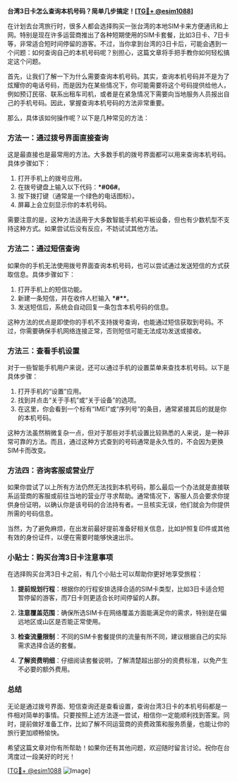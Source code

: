 **台湾3日卡怎么查询本机号码？简单几步搞定！[[TG💪+ @esim1088](https://t.me/s/esim1088)]**

在计划去台湾旅行时，很多人都会选择购买一张台湾的本地SIM卡来方便通讯和上网。特别是现在许多运营商推出了各种短期使用的SIM卡套餐，比如3日卡、7日卡等，非常适合短时间停留的游客。不过，当你拿到台湾的3日卡后，可能会遇到一个问题：如何查询自己的本机号码呢？别担心，这篇文章将手把手教你如何轻松搞定这个问题。

首先，让我们了解一下为什么需要查询本机号码。其实，查询本机号码并不是为了炫耀你的电话号码，而是因为在某些情况下，你可能需要将这个号码提供给他人，例如预订民宿、联系出租车司机，或者是在紧急情况下需要向当地服务人员报出自己的手机号码。因此，掌握查询本机号码的方法非常重要。

那么，具体该如何操作呢？以下是几种常见的方法：

### 方法一：通过拨号界面直接查询

这是最直接也是最常用的方法。大多数手机的拨号界面都可以用来查询本机号码。具体步骤如下：

1. 打开手机上的拨号应用。
2. 在拨号键盘上输入以下代码：**\*#06#**。
3. 按下拨打键（通常是一个绿色的电话图标）。
4. 屏幕上会立刻显示你的本机号码。

需要注意的是，这种方法适用于大多数智能手机和平板设备，但也有少数机型不支持这种方式。如果尝试后没有反应，不妨试试其他方法。

### 方法二：通过短信查询

如果你的手机无法使用拨号界面查询本机号码，也可以尝试通过发送短信的方式获取信息。具体步骤如下：

1. 打开手机上的短信功能。
2. 新建一条短信，并在收件人栏输入 **\*#\*\***。
3. 发送短信后，系统会自动回复一条包含本机号码的信息。

这种方法的优点是即使你的手机不支持拨号查询，也能通过短信获取到号码。不过，你需要确保手机网络连接正常，否则短信可能无法成功发送或接收。

### 方法三：查看手机设置

对于一些智能手机用户来说，还可以通过手机的设置菜单来查找本机号码。以下是具体步骤：

1. 打开手机的“设置”应用。
2. 找到并点击“关于手机”或“关于设备”的选项。
3. 在这里，你会看到一个标有“IMEI”或“序列号”的条目，通常紧接其后的就是你的本机号码。

这种方法虽然稍微复杂一点，但对于那些对手机设置比较熟悉的人来说，是一种非常可靠的方法。而且，通过这种方式查到的号码通常是永久性的，不会因为更换SIM卡而改变。

### 方法四：咨询客服或营业厅

如果你尝试了以上所有方法仍然无法找到本机号码，那么最后一个办法就是直接联系运营商的客服或前往当地的营业厅寻求帮助。通常情况下，客服人员会要求你提供身份证明，以确认你是该号码的合法持有者。一旦核实无误，他们就会为你提供所需的号码信息。

当然，为了避免麻烦，在出发前最好提前准备好相关信息，比如护照复印件或其他有效的身份证件，以便在需要时能够快速出示。

### 小贴士：购买台湾3日卡注意事项

在选择购买台湾3日卡之前，有几个小贴士可以帮助你更好地享受旅程：

1. **提前规划行程**：根据你的行程安排选择合适的SIM卡类型，比如3日卡适合短暂停留的游客，而7日卡则更适合长时间停留的人群。
   
2. **注意覆盖范围**：确保所选SIM卡在网络覆盖方面能满足你的需求，特别是在偏远地区或山区是否能正常使用。

3. **检查流量限制**：不同的SIM卡套餐提供的流量有所不同，建议根据自己的实际需求选择合适的套餐。

4. **了解资费明细**：仔细阅读套餐说明，了解清楚超出部分的资费标准，以免产生不必要的额外费用。

### 总结

无论是通过拨号界面、短信查询还是查看设置，查询台湾3日卡的本机号码都是一件相对简单的事情。只要按照上述方法逐一尝试，相信你一定能顺利找到答案。同时，提前做好准备工作，比如了解不同运营商的资费政策和服务质量，也能让你的旅行更加顺畅愉快。

希望这篇文章对你有所帮助！如果你还有其他问题，欢迎随时留言讨论。祝你在台湾度过一段美好的时光！

[[TG💪+ @esim1088](https://t.me/s/esim1088) ![Image](https://i.postimg.cc/4NQfJmqS/Snipaste-2025-05-13-00-14-12.png)]
